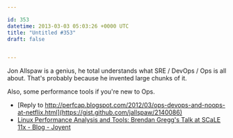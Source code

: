 ```yaml
---

id: 353
datetime: 2013-03-03 05:03:26 +0000 UTC
title: "Untitled #353"
draft: false


---
```


Jon Allspaw is a genius, he total understands what SRE / DevOps / Ops is all about. That's probably because he invented large chunks of it.

Also, some performance tools if you're new to Ops. 

 
 * [Reply to http://perfcap.blogspot.com/2012/03/ops-devops-and-noops-at-netflix.html](https://gist.github.com/jallspaw/2140086)
 * [Linux Performance Analysis and Tools: Brendan Gregg's Talk at SCaLE 11x - Blog - Joyent](http://joyent.com/blog/linux-performance-analysis-and-tools-brendan-gregg-s-talk-at-scale-11x)



